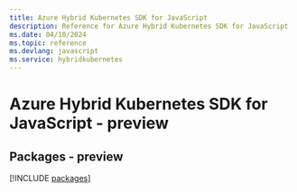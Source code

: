 ```yaml
---
title: Azure Hybrid Kubernetes SDK for JavaScript
description: Reference for Azure Hybrid Kubernetes SDK for JavaScript
ms.date: 04/10/2024
ms.topic: reference
ms.devlang: javascript
ms.service: hybridkubernetes
---
```

# Azure Hybrid Kubernetes SDK for JavaScript - preview
## Packages - preview
[!INCLUDE [packages](hybrid-kubernetes-index.md)]